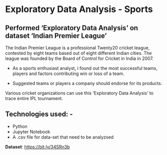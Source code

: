 # Exploratory Data Analysis - Sports

## Performed ‘Exploratory Data Analysis’ on dataset ‘Indian Premier League’ 
The Indian Premier League is a professional Twenty20 cricket league, contested by eight teams based out of eight different Indian cities. The league was founded by the Board of Control for Cricket in India in 2007.

- As a sports enthusiast analyst, i found out the most successful teams, players and factors contributing win or loss of a team. 

- Suggested teams or players a company should endorse for its products. 

Various cricket organizations can use this ‘Exploratory Data Analysis’ to trace entire IPL tournament. 

## Technologies used: -
- Python
- Jupyter Notebook
- A .csv file for data-set that need to be analyzsed

**Dataset**: https://bit.ly/34SRn3b
